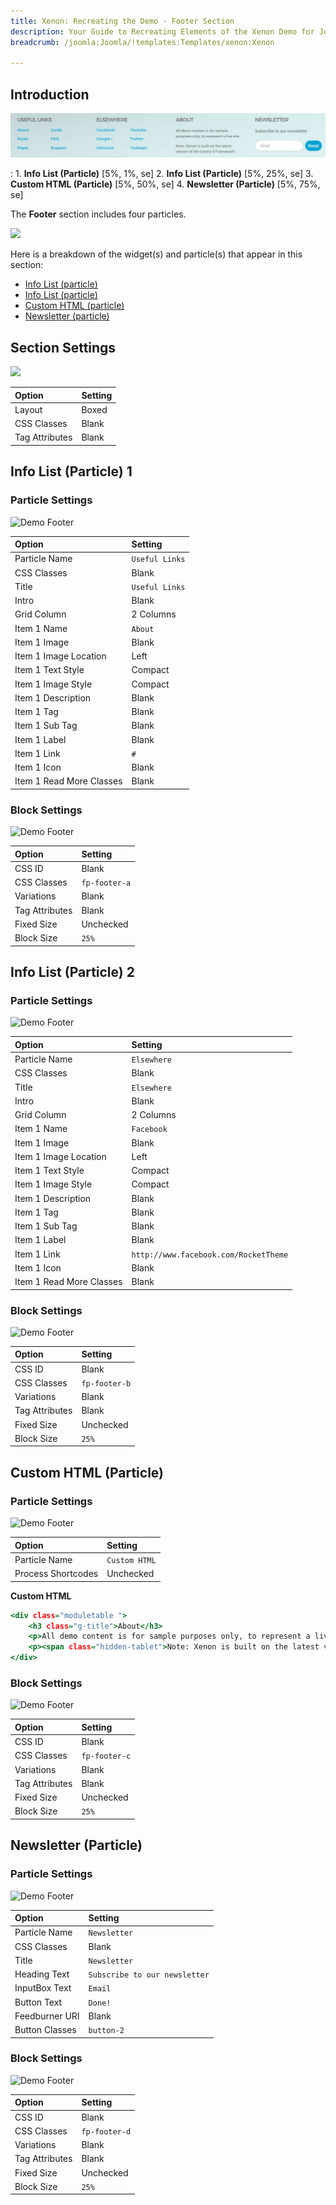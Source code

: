 ```yaml
---
title: Xenon: Recreating the Demo - Footer Section
description: Your Guide to Recreating Elements of the Xenon Demo for Joomla
breadcrumb: /joomla:Joomla/!templates:Templates/xenon:Xenon

---
```


## Introduction

![](assets/demo_12.jpeg)

:	1. **Info List (Particle)** [5%, 1%, se]
	2. **Info List (Particle)** [5%, 25%, se]
	3. **Custom HTML (Particle)** [5%, 50%, se]
	4. **Newsletter (Particle)** [5%, 75%, se]

The **Footer** section includes four particles.

![](assets/home_footer.png)

Here is a breakdown of the widget(s) and particle(s) that appear in this section:

* [Info List (particle)](#info-list-(particle)-1)
* [Info List (particle)](#info-list-(particle)-2)
* [Custom HTML (particle)](#custom-html-(particle))
* [Newsletter (particle)](#newsletter-(particle))

## Section Settings

![](assets/demo_footer_settings.png)

| Option           | Setting     |
| :--------------- | :---------- |
| Layout           | Boxed       |
| CSS Classes      | Blank       |
| Tag Attributes   | Blank       |

## Info List (Particle) 1

### Particle Settings

![Demo Footer](demo_footer_1.png)

| Option                   | Setting        |
| :-----                   | :-----         |
| Particle Name            | `Useful Links` |
| CSS Classes              | Blank          |
| Title                    | `Useful Links` |
| Intro                    | Blank          |
| Grid Column              | 2 Columns      |
| Item 1 Name              | `About`        |
| Item 1 Image             | Blank          |
| Item 1 Image Location    | Left           |
| Item 1 Text Style        | Compact        |
| Item 1 Image Style       | Compact        |
| Item 1 Description       | Blank          |
| Item 1 Tag               | Blank          |
| Item 1 Sub Tag           | Blank          |
| Item 1 Label             | Blank          |
| Item 1 Link              | `#`            |
| Item 1 Icon              | Blank          |
| Item 1 Read More Classes | Blank          |

### Block Settings

![Demo Footer](demo_footer_2.png)

| Option         | Setting       |
| :-----         | :-----        |
| CSS ID         | Blank         |
| CSS Classes    | `fp-footer-a` |
| Variations     | Blank         |
| Tag Attributes | Blank         |
| Fixed Size     | Unchecked     |
| Block Size     | `25%`         |

## Info List (Particle) 2

### Particle Settings

![Demo Footer](demo_footer_3.png)

| Option                   | Setting                               |
| :-----                   | :-----                                |
| Particle Name            | `Elsewhere`                           |
| CSS Classes              | Blank                                 |
| Title                    | `Elsewhere`                           |
| Intro                    | Blank                                 |
| Grid Column              | 2 Columns                             |
| Item 1 Name              | `Facebook`                            |
| Item 1 Image             | Blank                                 |
| Item 1 Image Location    | Left                                  |
| Item 1 Text Style        | Compact                               |
| Item 1 Image Style       | Compact                               |
| Item 1 Description       | Blank                                 |
| Item 1 Tag               | Blank                                 |
| Item 1 Sub Tag           | Blank                                 |
| Item 1 Label             | Blank                                 |
| Item 1 Link              | `http://www.facebook.com/RocketTheme` |
| Item 1 Icon              | Blank                                 |
| Item 1 Read More Classes | Blank                                 |

### Block Settings

![Demo Footer](demo_footer_4.png)

| Option         | Setting       |
| :-----         | :-----        |
| CSS ID         | Blank         |
| CSS Classes    | `fp-footer-b` |
| Variations     | Blank         |
| Tag Attributes | Blank         |
| Fixed Size     | Unchecked     |
| Block Size     | `25%`         |

## Custom HTML (Particle)

### Particle Settings

![Demo Footer](demo_footer_5.png)

| Option             | Setting       |
| :-----             | :-----        |
| Particle Name      | `Custom HTML` |
| Process Shortcodes | Unchecked     |

**Custom HTML**

~~~ .html
<div class="moduletable ">
    <h3 class="g-title">About</h3>
    <p>All demo content is for sample purposes only, to represent a live site.</p>
    <p><span class="hidden-tablet">Note: Xenon is built on the latest version of the Gantry 5 Framework.</span></p>     
</div>
~~~

### Block Settings

![Demo Footer](demo_footer_6.png)

| Option         | Setting       |
| :-----         | :-----        |
| CSS ID         | Blank         |
| CSS Classes    | `fp-footer-c` |
| Variations     | Blank         |
| Tag Attributes | Blank         |
| Fixed Size     | Unchecked     |
| Block Size     | `25%`         |

## Newsletter (Particle)

### Particle Settings

![Demo Footer](demo_footer_7.png)

| Option         | Setting                       |
| :-----         | :-----                        |
| Particle Name  | `Newsletter`                  |
| CSS Classes    | Blank                         |
| Title          | `Newsletter`                  |
| Heading Text   | `Subscribe to our newsletter` |
| InputBox Text  | `Email`                       |
| Button Text    | `Done!`                       |
| Feedburner URI | Blank                         |
| Button Classes | `button-2`                    |

### Block Settings

![Demo Footer](demo_footer_8.png)

| Option         | Setting       |
| :-----         | :-----        |
| CSS ID         | Blank         |
| CSS Classes    | `fp-footer-d` |
| Variations     | Blank         |
| Tag Attributes | Blank         |
| Fixed Size     | Unchecked     |
| Block Size     | `25%`         |


